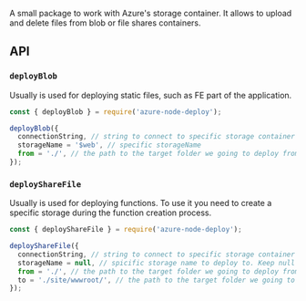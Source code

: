A small package to work with Azure's storage container.
It allows to upload and delete files from blob or file shares containers.

## API

### `deployBlob`

Usually is used for deploying static files, such as FE part of the application.

```javascript
const { deployBlob } = require('azure-node-deploy');

deployBlob({
  connectionString, // string to connect to specific storage container
  storageName = '$web', // specific storageName
  from = './', // the path to the target folder we going to deploy from
});
```

### `deployShareFile`

Usually is used for deploying functions. To use it you need to create a specific storage during the function creation process.

```javascript
const { deployShareFile } = require('azure-node-deploy');

deployShareFile({
  connectionString, // string to connect to specific storage container
  storageName = null, // spicific storage name to deploy to. Keep null to auto getting storage name. Could be usefull if the storage's used only as function's files storage.
  from = './', // the path to the target folder we going to deploy from
  to = './site/wwwroot/', // the path to the target folder we going to deploy from
});
```
